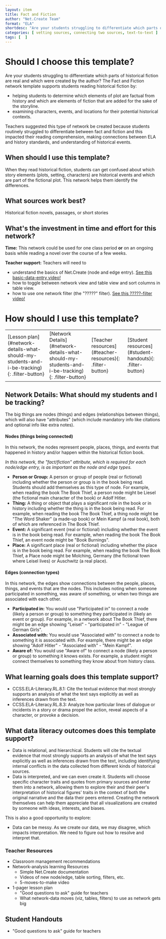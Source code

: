 ```yaml
---
layout: item
title: Fact and Fiction
author: "Net.Create Team"
format: "ELA"
shortdesc: "Are your students struggling to differentiate which parts of historical fiction are real and which were created by the author?"
categories: [ vetting sources, connecting two sources, text-to-text ]
tags: [  ]
---
```


# Should I choose this template?

Are your students struggling to differentiate which parts of historical fiction are real and which were created by the author? The Fact and Fiction network template supports students reading historical fiction by: 
- helping students to determine which elements of plot are factual from history and which are elements of fiction that are added for the sake of the storyline. 
- examining characters, events, and locations for their potential historical contexts.

Teachers suggested this type of network be created because students routinely struggled to differentiate between fact and fiction and this impacted their reading comprehension, making connections between ELA and history standards, and understanding of historical events. 

## When should I use this template?

When they read historical fiction, students can get confused about which story elements (plots, setting, characters) are historical events and which are part of the fictional plot. This network helps them identify the differences.

## What sources work best?

Historical fiction novels, passages, or short stories

## What's the investment in time and effort for this network?

**Time:** This network could be used for one class period **or** on an ongoing basis while reading a novel over the course of a few weeks.

**Teacher support:** Teachers will need to
- understand the basics of Net.Create (node and edge entry). [See this basic-data-entry video!](https://netcreate.org)
- how to toggle between network view and table view and sort columns in table view.
- how to use one network filter (the "?????" filter). [See this ?????-filter video!](https://netcreate.org)


# How should I use this template?

<table>
<tr>
<td markdown=1>[Lesson plan](#network-details-what-should-my-students-and-i-be-tracking){: .filter-button}
</td>
<td markdown=1>[Network Details](#network-details-what-should-my-students-and-i-be-tracking){: .filter-button}
</td>
<td markdown=1>[Teacher resources](#teacher-resources){: .filter-button}
</td>
<td markdown=1>[Student resources](#student-handouts){: .filter-button}
</td>
</tr>
</table>

## Network Details: What should my students and I be tracking?

The big things are nodes (things) and edges (relationships between things), which will also have "attributes" (which include mandatory info like citations and optional info like extra notes).

#### Nodes (things being connected)

In this network, the nodes represent people, places, things, and events that happened in history and/or happen within the historical fiction book. 

*In this network, the "fact/fiction" attribute, which is required for each node/edge entry, is as important as the node and edge types.*

- **Person or Group:** A person or group of people (real or fictional) including whether the person or group is in the book being read. Students should add themselves as this type of node. For example, when reading the book The Book Thief, a person node might be Liesel (the fictional main character of the book) or Adolf Hitler. 
- **Thing:** A thing or object that plays a significant role in the book or in history including whether the thing is in the book being read. For example, when reading the book The Book Thief, a thing node might be "The Word Shaker" (a made-up book) or Mein Kampf (a real book), both of which are referenced in The Book Thief. 
- **Event:** A significant event (real or fictional) including whether the event is in the book being read. For example, when reading the book The Book Thief, an event node might be "Book Burnings". 
- **Place:** A significant place (real or fictional) including whether the place is in the book being read. For example, when reading the book The Book Thief, a Place node might be Molching, Germany (the fictional town where Leisel lives) or Auschwitz (a real place). 

#### Edges (connection types)

In this network, the edges show connections between the people, places, things, and events that are the nodes. This includes noting when someone participated in something, was aware of something, or when two things are associated with each other. 

- **Participated in:** You would use "Participated in" to connect a node (likely a person or group) to something they participated in (likely an event or group). For example, in a network about The Book Thief, there might be an edge showing "Leisel" - "participated in" - "League of German Girls". 
- **Associated with:** You would use "Associated with" to connect a node to something it is associated with. For example, there might be an edge showing "Adolf Hitler" - "Associated with" - "Mein Kampf".
- **Aware of:** You would use "Aware of" to connect a node (likely a person or group) to something it knows exists. For example, a student might connect themselves to something they know about from history class. 

## What learning goals does this template support?

- CCSS.ELA-Literacy.RL.8.1: Cite the textual evidence that most strongly supports an analysis of what the text says explicitly as well as inferences drawn from the text.
- CCSS.ELA-Literacy.RL.8.3: Analyze how particular lines of dialogue or incidents in a story or drama propel the action, reveal aspects of a character, or provoke a decision.

## What data literacy outcomes does this template support?

- Data is relational, and hierarchical. Students will cite the textual evidence that most strongly supports an analysis of what the text says explicitly as well as inferences drawn from the text, including identifying internal conflicts in the data collected from different kinds of historical sources.
- Data is interpreted, and we can even create it. Students will choose specific character traits and quotes from primary sources and enter them into a network, allowing them to explore their and their peer's interpretation of historical figures' traits in the context of both the original narrative and the data their peers entered. Creating the network themselves can help them appreciate that all visualizations are created by someone with ideas, interests, and biases.

This is also a good opportunity to explore: 

- Data can be messy. As we create our data, we may disagree, which impacts interpretation. We need to figure out how to resolve and interpret that.

### Teacher Resources

- Classroom management recommendations
- Network-analysis learning Resources
	- Simple Net.Create documentation
	- Videos of new node/edge, table sorting, filters, etc.
	- 5-moves-to-make video
- 1-pager lesson plan
	- "Good questions to ask" guide for teachers
	- What network-data moves (viz, tables, filters) to use as network gets big

## Student Handouts

- "Good questions to ask" guide for teachers
